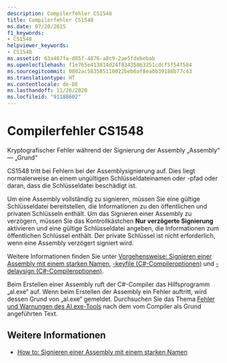 ```yaml
---
description: Compilerfehler CS1548
title: Compilerfehler CS1548
ms.date: 07/20/2015
f1_keywords:
- CS1548
helpviewer_keywords:
- CS1548
ms.assetid: 63a467fa-d85f-4876-a8c9-2ae5fdebebab
ms.openlocfilehash: f1e765e413814d24f83435863251cdcf5f54f584
ms.sourcegitcommit: 0802ac583585110022beb6af8ea0b39188b77c43
ms.translationtype: HT
ms.contentlocale: de-DE
ms.lasthandoff: 11/26/2020
ms.locfileid: "91188602"
---
```

# <a name="compiler-error-cs1548"></a>Compilerfehler CS1548

Kryptografischer Fehler während der Signierung der Assembly „Assembly“ — „Grund“  
  
 CS1548 tritt bei Fehlern bei der Assemblysignierung auf. Dies liegt normalerweise an einem ungültigen Schlüsseldateinamen oder -pfad oder daran, dass die Schlüsseldatei beschädigt ist.  
  
 Um eine Assembly vollständig zu signieren, müssen Sie eine gültige Schlüsseldatei bereitstellen, die Informationen zu den öffentlichen und privaten Schlüsseln enthält. Um das Signieren einer Assembly zu verzögern, müssen Sie das Kontrollkästchen **Nur verzögerte Signierung** aktivieren und eine gültige Schlüsseldatei angeben, die Informationen zum öffentlichen Schlüssel enthält. Der private Schlüssel ist nicht erforderlich, wenn eine Assembly verzögert signiert wird.  
  
 Weitere Informationen finden Sie unter [Vorgehensweise: Signieren einer Assembly mit einem starken Namen](../../../standard/assembly/sign-strong-name.md), [-keyfile (C#-Compileroptionen)](../compiler-options/keyfile-compiler-option.md) und [-delaysign (C#-Compileroptionen)](../compiler-options/delaysign-compiler-option.md).  
  
 Beim Erstellen einer Assembly ruft der C#-Compiler das Hilfsprogramm „al.exe“ auf. Wenn beim Erstellen der Assembly ein Fehler auftritt, wird dessen Grund von „al.exe“ gemeldet. Durchsuchen Sie das Thema [Fehler und Warnungen des Al.exe-Tools](../../../framework/tools/al-exe-assembly-linker.md#errors-and-warnings) nach dem vom Compiler als Grund angeführten Text.  
  
## <a name="see-also"></a>Weitere Informationen

- [How to: Signieren einer Assembly mit einem starken Namen](../../../standard/assembly/sign-strong-name.md)
